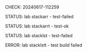 CHECK: 20240617-112259
STATUS: lab stackarr - test-failed
STATUS: lab stackarrt - test-ok
STATUS: lab stacklst - test-failed
ERROR: lab stacklstt - test build failed
